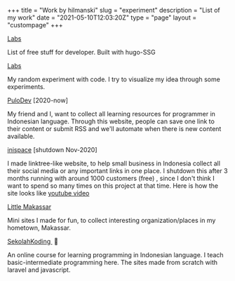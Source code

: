 +++
title = "Work by hilmanski"
slug = "experiment"
description = "List of my work"
date = "2021-05-10T12:03:20Z"
type = "page"
layout = "custompage"
+++ 

[Labs](https://freestuff.dev/)

List of free stuff for developer. Built with hugo-SSG

[Labs](https://labs.hilman.space/)

My random experiment with code. I try to visualize my idea through some experiments.

[PuloDev](https://pulo.dev/) [2020-now]

My friend and I, want to collect all learning resources for programmer in Indonesian language. Through this website, people can save one link to their content or submit RSS and we'll automate when there is new content available.

[inispace](#) [shutdown Nov-2020]

I made linktree-like website, to help small business in Indonesia collect all their social media or any important links in one place. I shutdown this after 3 months running with around 1000 customers (free) , since I don't think I want to spend so many times on this project at that time. Here is how the site looks like [youtube video](https://www.youtube.com/playlist?list=PLct5kLrh1BuNuUPEWgLZ5P5Wu2JQ0t-s5)

[Little Makassar](https://littlemks.github.io/)

Mini sites I made for fun, to collect interesting organization/places in my hometown, Makassar.

[SekolahKoding ](https://sekolahkoding.com/) 🐨

An online course for learning programming in Indonesian language. I teach basic-intermediate programming here. The sites made from scratch with laravel and javascript.